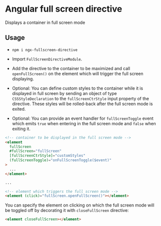 # Angular full screen directive

Displays a container in full screen mode

## Usage

- `npm i ngx-fullscreen-directive`

- Import `FullScreenDirectiveModule`.

- Add the directive to the container to be maximized and call `openFullScreen()` on the
  element which will trigger the full screen displaying.

- Optional: You can define custom styles to the container while it is displayed in full screen by sending
  an object of type `CSSStyleDeclaration` to the `fullScreenCtrStyle` input property of
  the directive. These styles will be rolled-back after the full screen mode is exited.

- Optional: You can provide an event handler for `fullScreenToggle` event which emits `true` when entering in the full screen mode and `false` when exiting it.

```html
<!-- container to be displayed in the full screen mode -->
<element
  fullScreen
  #fullScreen="fullScreen"
  [fullScreenCtrStyle]="customStyles"
  (fullScreenToggle)="onFullScreenToggle($event)"
>
  ...
</element>

...

<!-- element which triggers the full screen mode -->
<element (click)="fullScreen.openFullScreen()"></element>
```

You can specify the element on clicking on which the full screen mode will be toggled off by decorating it with `closeFullScreen` directive:

```html
<element closeFullScreen></element>
```
